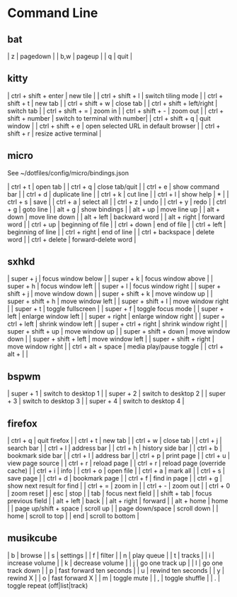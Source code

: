 # Command Line

## bat

| z | pagedown |
| b,w | pageup |
| q | quit |

## kitty

| ctrl + shift + enter | new tile |
| ctrl + shift + l | switch tiling mode |
| ctrl + shift + t | new tab |
| ctrl + shift + w | close tab |
| ctrl + shift + left/right | switch tab |
| ctrl + shift + = | zoom in |
| ctrl + shift + - | zoom out |
| ctrl + shift + number | switch to terminal with number|
| ctrl + shift + q | quit window |
| ctrl + shift + e | open selected URL in default browser |
| ctrl + shift + r | resize active terminal |

## micro

See ~/dotfiles/config/micro/bindings.json

| ctrl + t | open tab |
| ctrl + q | close tab/quit |
| ctrl + e | show command bar |
| ctrl + d | duplicate line |
| ctrl + k | cut line |
| ctrl + l | show help | * |
| ctrl + s | save |
| ctrl + a | select all |
| ctrl + z | undo |
| ctrl + y | redo |
| ctrl + g | goto line |
| alt + g | show bindings |
| alt + up | move line up |
| alt + down | move line down |
| alt + left | backward word |
| alt + right | forward word |
| ctrl + up | beginning of file |
| ctrl + down | end of file |
| ctrl + left | beginning of line |
| ctrl + right | end of line |
| ctrl + backspace | delete word |
| ctrl + delete | forward-delete word |

## sxhkd

| super + j | focus window below |
| super + k | focus window above |
| super + h | focus window left |
| super + l | focus window right |
| super + shift + j | move window down |
| super + shift + k | move window up |
| super + shift + h | move window left |
| super + shift + l | move window right |
| super + t | toggle fullscreen |
| super + f | toggle focus mode |
| super + left | enlarge window left |
| super + right | enlarge window right |
| super + ctrl + left | shrink window left |
| super + ctrl + right | shrink window right |
| super + shift + up | move window up |
| super + shift + down | move window down |
| super + shift + left | move window left |
| super + shift + right | move window right |
| ctrl + alt + space | media play/pause toggle |
| ctrl + alt +  |  |

## bspwm

| super + 1 | switch to desktop 1 |
| super + 2 | switch to desktop 2 |
| super + 3 | switch to desktop 3 |
| super + 4 | switch to desktop 4 |

## firefox

| ctrl + q | quit firefox |
| ctrl + t | new tab |
| ctrl + w | close tab |
| ctrl + j | search bar |
| ctrl + l | address bar |
| ctrl + h | history side bar |
| ctrl + b | bookmark side bar |
| ctrl + l | address bar |
| ctrl + p | print page |
| ctrl + u | view page source |
| ctrl + r | reload page |
| ctrl + r | reload page (override cache) |
| ctrl + i | info |
| ctrl + o | open file |
| ctrl + a | mark all |
| ctrl + s | save page |
| ctrl + d | bookmark page |
| ctrl + f | find in page |
| ctrl + g | show next result for find |
| ctrl + = | zoom in |
| ctrl + - | zoom out |
| ctrl + 0 | zoom reset |
| esc | stop |
| tab | focus next field |
| shift + tab | focus previous field |
| alt + left | back |
| alt + right | forward |
| alt + home | home |
| page up/shift + space | scroll up |
| page down/space | scroll down |
| home | scroll to top |
| end | scroll to bottom |

## musikcube
| b | browse |
| s | settings |
| f | filter |
| n | play queue |
| t | tracks |
| i | increase volume |
| k | decrease volume |
| j | go one track up |
| l | go one track down |
| p | fast forward ten seconds |
| u | rewind ten seconds |
| y | rewind X |
| o | fast forward X |
| m | toggle mute |
| , | toggle shuffle |
| . | toggle repeat (off|list|track)
